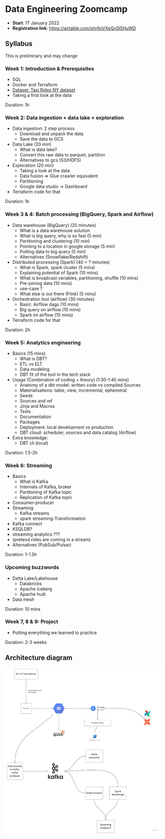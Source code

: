 # Data Engineering Zoomcamp

- **Start**: 17 January 2022
- **Registration link**: https://airtable.com/shr6oVXeQvSI5HuWD


## Syllabus

This is preliminary and may change

### Week 1: Introduction & Prerequisites

* SQL
* Docker and Terraform
* [Dataset: Taxi Rides NY dataset](dataset.md)
* Taking a first look at the data 

Duration: 1h


### Week 2: Data ingestion + data lake + exploration

* Data ingestion: 2 step process
    * Download and unpack the data
    * Save the data to GCS
* Data Lake (20 min)
    * What is data lake?
    * Convert this raw data to parquet, partition
    * Alternatives to gcs (S3/HDFS)
* Exploration (20 min)
    * Taking a look at the data
    * Data fusion => Glue crawler equivalent
    * Partitioning
    * Google data studio -> Dashboard
* Terraform code for that

Duration: 1h


### Week 3 & 4: Batch processing (BigQuery, Spark and Airflow)

* Data warehouse (BigQuery) (25 minutes)
    * What is a data warehouse solution
    * What is big query, why is so fast  (5 min)
    * Partitoning and clustering (10 min)
    * Pointing to a location in google storage (5 min)
    * Putting data to big query (5 min)
    * Alternatives (Snowflake/Redshift)
* Distributed processing (Spark) (40 + ? minutes)
    * What is Spark, spark cluster (5 mins)
    * Explaining potential of Spark (10 mins)
    * What is broadcast variables, partitioning, shuffle (10 mins)
    * Pre-joining data (10 mins)
    * use-case ?
    * What else is out there  (Flink) (5 mins)
* Orchestration tool (airflow) (30 minutes)
    * Basic: Airflow dags (10 mins)
    * Big query on airflow (10 mins)
    * Spark on airflow (10 mins)
* Terraform code for that

Duration: 2h 


### Week 5: Analytics engineering

* Basics (15 mins)
    * What is DBT?
    * ETL vs ELT 
    * Data modeling
    * DBT fit of the tool in the tech stack
* Usage (Combination of coding + theory) (1:30-1:45 mins)
    * Anatomy of a dbt model: written code vs compiled Sources
    * Materialisations: table, view, incremental, ephemeral  
    * Seeds 
    * Sources and ref  
    * Jinja and Macros 
    * Tests  
    * Documentation 
    * Packages 
    * Deployment: local development vs production 
    * DBT cloud: scheduler, sources and data catalog (Airflow)
* Extra knowledge:
    * DBT cli (local)

Duration: 1.5-2h    

### Week 6: Streaming

* Basics
    * What is Kafka
    * Internals of Kafka, broker
    * Partitoning of Kafka topic
    * Replication of Kafka topic
* Consumer-producer
* Streaming
    * Kafka streams
    * spark streaming-Transformation
* Kafka connect
* KSQLDB?
* streaming analytics ???
* (pretend rides are coming in a stream)
* Alternatives (PubSub/Pulsar)

Duration: 1-1.5h

### Upcoming buzzwords

* Delta Lake/Lakehouse
    * Databricks
    * Apache iceberg
    * Apache hudi
* Data mesh

Duration: 10 mins


### Week 7, 8 & 9: Project

* Putting everything we learned to practice

Duration: 2-3 weeks


## Architecture diagram

<img src="images/architecture/arch_1.jpg"/>


